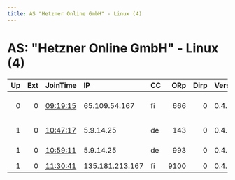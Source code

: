 ```yaml
---
title: AS "Hetzner Online GmbH" - Linux (4)
---
```


# AS: "Hetzner Online GmbH" - Linux (4)

|   Up |   Ext | JoinTime                                                                                              | IP              | CC   |   ORp |   Dirp | Version   | Contact                      | Nickname   |   eFamMembers |
|-----:|------:|:------------------------------------------------------------------------------------------------------|:----------------|:-----|------:|-------:|:----------|:-----------------------------|:-----------|--------------:|
|    0 |     0 | [09:19:15](https://nusenu.github.io/OrNetStats/w/relay/3D9BA50EC90481F7337933AA4CF3B2AAC16B1713.html) | 65.109.54.167   | fi   |   666 |      0 | 0.4.7.10  | Voluna &lt;contact@d347h-n3k | vtornode   |             1 |
|    1 |     0 | [10:47:17](https://nusenu.github.io/OrNetStats/w/relay/778DCB9DB6CDD5FF2F1A85571308B492D6DFF962.html) | 5.9.14.25       | de   |   143 |      0 | 0.4.7.10  | Viktor &lt;vnikolov AT vniko | TorHet     |             8 |
|    1 |     0 | [10:59:11](https://nusenu.github.io/OrNetStats/w/relay/0ACF5BB9E37D33577F6C1AA9DEEB6E7EDDF8D2C0.html) | 5.9.14.25       | de   |   993 |      0 | 0.4.7.10  | Viktor &lt;vnikolov AT vniko | TorHet2    |             8 |
|    1 |     0 | [11:30:41](https://nusenu.github.io/OrNetStats/w/relay/BB2F9504B41CE4DF1BE3EA22A8A1853CA774BA36.html) | 135.181.213.167 | fi   |  9100 |      0 | 0.4.7.10  | None                         | privaterII |             1 |
